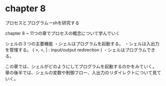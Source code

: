 # chapter 8
プロセスとプログラムーshを研究する

chapter 8 ~ 11つの章でプロセスの概念について学んでいく

シェルの３つの主要機能
・シェルはプログラムを起動する。
・シェルは入出力を管理する。  ( >, <, | : input/output redirection )
・シェルはプログラムできる。

この章では、シェルがどのようにしてプログラムを起動するのかをみていく。
章の後半では、シェルの変数や制御フロー、入出力のリダイレクトについて見ていく。


